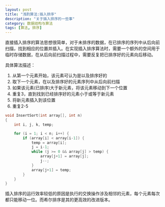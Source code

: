 ```yaml
---
layout: post
title: "浅酌算法:插入排序"
description: "关于插入排序的一些事"
category: 数据结构与算法
tags: [算法, 排序]
---
```


直接插入排序的算法思想很简单，对于未排序的数据，在已排序的序列中从后向前扫描，找到相应的位置并插入。在实现插入排序算法时，需要一个额外的空间用于临时存储数据，在从后向前扫描过程中，需要反复把已排序好的元素向后移动。

具体算法描述：
1. 从第一个元素开始，该元素可认为是以及排序好的
2. 取下一个元素，在以及排序好的元素序列中从后向前扫描
3. 如果该元素(已排序)大于新元素，将该元素移动到下一个位置
4. 重复3，直到找到已经排序好的元素小于或等于新元素
5. 将新元素插入到该位置
6. 重复2-5

```c
void InsertSort(int array[], int n)
{
    int i, j, k, temp;

    for (i = 1; i < n; i++) {
        if (array[i] < array[i-1]) {
            temp = array[i];
            j = i-1;
            while (j >= 0 && array[j] > temp) {
                array[j+1] = array[j];
                j--;
            }
            array[j+1] = temp;
        }
    }
}
```

插入排序的运行效率较低的原因是执行的交换操作涉及相邻的元素，每个元素每次都只能移动一位。而希尔排序是其的更高效的改进版本。
